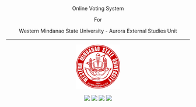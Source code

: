 <p align="center">Online Voting System</p> 
<p align="center">For</p>
<p align="center">Western Mindanao State University - Aurora External Studies Unit</p>
<hr>
<p align="center">
    <img src="https://github.com/Jayke770/wmsuaesu-voting-system/blob/master/public/assets/logo.png">
</p>

<p align="center">
  <img src="https://img.shields.io/github/downloads/Jayke770/wmsuaesu-voting-system/total"> 
  <img src="https://img.shields.io/github/issues/Jayke770/wmsuaesu-voting-system"> 
  <img src="https://img.shields.io/github/stars/Jayke770/wmsuaesu-voting-system"> 
  <img src="https://img.shields.io/github/forks/Jayke770/wmsuaesu-voting-system"> 
</p>
